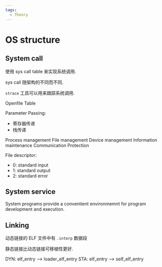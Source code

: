 ```yaml
---
tags:
  - Theory
---
```


# OS structure

## System call

使用 sys call table 来实现系统调用.

sys call 随架构的不同而不同.

`strace` 工具可以用来跟踪系统调用.

Openfile Table

Parameter Passing:
- 寄存器传递
- 栈传递

Process management
File management
Device management
Information maintenance
Communication
Protection

File descriptor:

- 0: standard input
- 1: standard output
- 2: standard error

## System service

System programs provide a conventient environmemnt for program development and execution.

## Linking

动态链接的 ELF 文件中有 `.interp` 数据段

静态链接比动态链接可移植性更好.

DYN: elf_entry --> loader_elf_entry
STA: elf_entry --> self_elf_entry
